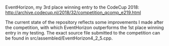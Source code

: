 EventHorizon, my 3rd place winning entry to the CodeCup 2018: http://archive.codecup.nl/2018/32/competition_qcomp_e219.html

The current state of the repository reflects some improvements I made after the competition, with which EventHorizon outperforms the 1st place winning entry in my testing. The exact source file submitted to the competition can be found in src/assembled/EventHorizon4_2_5.cpp.
